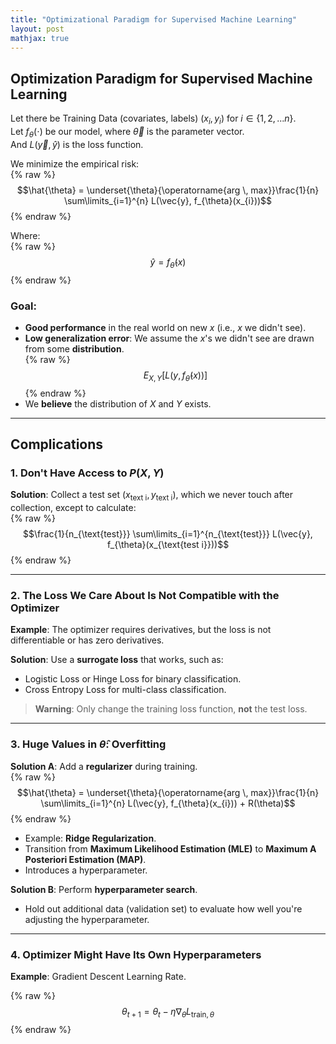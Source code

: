 ```yaml
---
title: "Optimizational Paradigm for Supervised Machine Learning"
layout: post
mathjax: true
---
```


## Optimization Paradigm for Supervised Machine Learning

Let there be Training Data (covariates, labels) $(x_{i}, y_{i})$ for $i \in \{1, 2, ... n\}$.  
Let $f_{\theta}(\cdot)$ be our model, where $\vec{\theta}$ is the parameter vector.  
And $L(\vec{y}, \hat{y})$ is the loss function.  

We minimize the empirical risk:  
{% raw %}
$$\hat{\theta} = \underset{\theta}{\operatorname{arg \, max}}\frac{1}{n} \sum\limits_{i=1}^{n} L(\vec{y}, f_{\theta}(x_{i}))$$
{% endraw %}

Where:  
{% raw %}
$$\hat{y} = f_{\hat{\theta}}(x)$$
{% endraw %}

### Goal:
- **Good performance** in the real world on new $x$ (i.e., $x$ we didn't see).  
- **Low generalization error**: We assume the $x$'s we didn't see are drawn from some **distribution**.  
  {% raw %}
  $$E_{X, Y}[L(y, f_{\hat{\theta}}(x))]$$
  {% endraw %}
- We **believe** the distribution of $X$ and $Y$ exists.  

---

## Complications

### 1. Don't Have Access to $P(X, Y)$
**Solution**: Collect a test set $(x_{\text{text i}}, y_{\text{text i}})$, which we never touch after collection, except to calculate:  
{% raw %}
$$\frac{1}{n_{\text{test}}} \sum\limits_{i=1}^{n_{\text{test}}} L(\vec{y}, f_{\theta}(x_{\text{test i}}))$$
{% endraw %}

---

### 2. The Loss We Care About Is Not Compatible with the Optimizer
**Example**: The optimizer requires derivatives, but the loss is not differentiable or has zero derivatives.  

**Solution**: Use a **surrogate loss** that works, such as:  
- Logistic Loss or Hinge Loss for binary classification.  
- Cross Entropy Loss for multi-class classification.  

> **Warning**: Only change the training loss function, **not** the test loss.

---

### 3. Huge Values in $\hat{\theta}$: Overfitting
**Solution A**: Add a **regularizer** during training.  
{% raw %}
$$\hat{\theta} = \underset{\theta}{\operatorname{arg \, max}}\frac{1}{n} \sum\limits_{i=1}^{n} L(\vec{y}, f_{\theta}(x_{i})) + R(\theta)$$
{% endraw %}

- Example: **Ridge Regularization**.  
- Transition from **Maximum Likelihood Estimation (MLE)** to **Maximum A Posteriori Estimation (MAP)**.  
- Introduces a hyperparameter.  

**Solution B**: Perform **hyperparameter search**.  
- Hold out additional data (validation set) to evaluate how well you're adjusting the hyperparameter.

---

### 4. Optimizer Might Have Its Own Hyperparameters
**Example**: Gradient Descent Learning Rate.  

{% raw %}
$$\theta_{t+1} = \theta_t − \eta \nabla_{\theta} L_{\text{train}, \theta}$$
{% endraw %}
